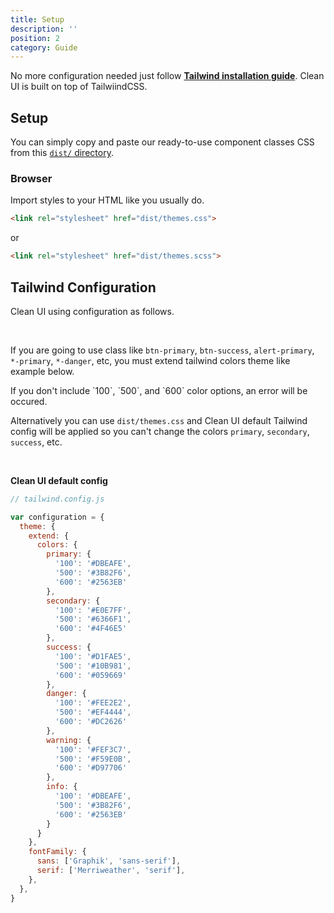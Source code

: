 ```yaml
---
title: Setup
description: ''
position: 2
category: Guide
---
```


No more configuration needed just follow [__Tailwind installation guide__](https://tailwindcss.com/docs/installation#integration-guides). Clean UI is built on top of TailwiindCSS.

## Setup

You can simply copy and paste our ready-to-use component classes CSS from this [`dist/` directory](https://github.com/initbase/clean/tree/main/dist). 

### Browser

Import styles to your HTML like you usually do.

```html
<link rel="stylesheet" href="dist/themes.css">
```
or
```html
<link rel="stylesheet" href="dist/themes.scss">
```

## Tailwind Configuration

Clean UI using configuration as follows.

<br class="mb-1"/>

If you are going to use class like `btn-primary`, `btn-success`, `alert-primary`, `*-primary`, `*-danger`, etc, you must extend tailwind colors theme like example below.

<alert type="warning">
If you don't include `100`, `500`, and `600` color options, an error will be occured.
</alert>

<br />

Alternatively you can use `dist/themes.css` and Clean UI default Tailwind config will be applied so you can't change the colors `primary`, `secondary`, `success`, etc.

<br />

__Clean UI default config__

```javascript
// tailwind.config.js

var configuration = {
  theme: {
    extend: {
      colors: {
        primary: {
          '100': '#DBEAFE',
          '500': '#3B82F6',
          '600': '#2563EB'
        },
        secondary: {
          '100': '#E0E7FF',
          '500': '#6366F1',
          '600': '#4F46E5'
        },
        success: {
          '100': '#D1FAE5',
          '500': '#10B981',
          '600': '#059669'
        },
        danger: {
          '100': '#FEE2E2',
          '500': '#EF4444',
          '600': '#DC2626'
        },
        warning: {
          '100': '#FEF3C7',
          '500': '#F59E0B',
          '600': '#D97706'
        },
        info: {
          '100': '#DBEAFE',
          '500': '#3B82F6',
          '600': '#2563EB'
        }
      }
    },
    fontFamily: {
      sans: ['Graphik', 'sans-serif'],
      serif: ['Merriweather', 'serif'],
    },
  },
}
```